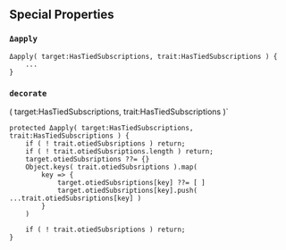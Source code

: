 

## Special Properties


### `Δapply`



```
Δapply( target:HasTiedSubscriptions, trait:HasTiedSubscriptions ) {
    ...
}
```


### `decorate`




( target:HasTiedSubscriptions, trait:HasTiedSubscriptions )`

    protected Δapply( target:HasTiedSubscriptions, trait:HasTiedSubscriptions ) {
        if ( ! trait.ʘtiedSubsriptions ) return;
        if ( ! trait.ʘtiedSubsriptions.length ) return;
        target.ʘtiedSubsriptions ??= {}
        Object.keys( trait.ʘtiedSubsriptions ).map(
            key => {
                target.ʘtiedSubsriptions[key] ??= [ ]
                target.ʘtiedSubsriptions[key].push( ...trait.ʘtiedSubsriptions[key] )
            }
        )

        if ( ! trait.ʘtiedSubsriptions ) return;
    }